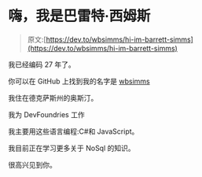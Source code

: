 # 嗨，我是巴雷特·西姆斯

> 原文:[https://dev.to/wbsimms/hi-im-barrett-simms](https://dev.to/wbsimms/hi-im-barrett-simms)

我已经编码 27 年了。

你可以在 GitHub 上找到我的名字是 [wbsimms](https://github.com/wbsimms)

我住在德克萨斯州的奥斯汀。

我为 DevFoundries 工作

我主要用这些语言编程:C#和 JavaScript。

我目前正在学习更多关于 NoSql 的知识。

很高兴见到你。
